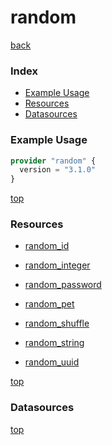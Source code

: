 # random

[back](../)

### Index

- [Example Usage](#example-usage)
- [Resources](#resources)
- [Datasources](#datasources)

### Example Usage

```terraform
provider "random" {
  version = "3.1.0"
}
```

[top](#index)

### Resources


- [random_id](./r/random_id.md)

- [random_integer](./r/random_integer.md)

- [random_password](./r/random_password.md)

- [random_pet](./r/random_pet.md)

- [random_shuffle](./r/random_shuffle.md)

- [random_string](./r/random_string.md)

- [random_uuid](./r/random_uuid.md)


[top](#index)

### Datasources



[top](#index)